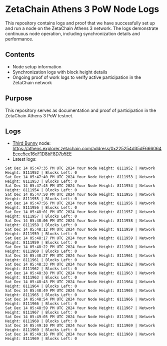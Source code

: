 # ZetaChain Athens 3 PoW Node Logs
This repository contains logs and proof that we have successfully set up and run a node on the ZetaChain Athens 3 network. The logs demonstrate continuous node operation, including synchronization details and performance.

## Contents
- Node setup information
- Synchronization logs with block height details
- Ongoing proof of work logs to verify active participation in the ZetaChain network

## Purpose
This repository serves as documentation and proof of participation in the ZetaChain Athens 3 PoW testnet.

## Logs

- [Third Bunny](https://thirdbunny.xyz/) node: https://athens.explorer.zetachain.com/address/0x225254d35dE666064Eccc5ce16eF1D8bF8D7b5EE
- Latest logs:
```
Sat Dec 14 05:47:35 PM UTC 2024 Your Node Height: 8111952 | Network Height: 8111952 | Blocks Left: 0
Sat Dec 14 05:47:40 PM UTC 2024 Your Node Height: 8111953 | Network Height: 8111953 | Blocks Left: 0
Sat Dec 14 05:47:45 PM UTC 2024 Your Node Height: 8111954 | Network Height: 8111954 | Blocks Left: 0
Sat Dec 14 05:47:50 PM UTC 2024 Your Node Height: 8111955 | Network Height: 8111955 | Blocks Left: 0
Sat Dec 14 05:47:56 PM UTC 2024 Your Node Height: 8111956 | Network Height: 8111956 | Blocks Left: 0
Sat Dec 14 05:48:01 PM UTC 2024 Your Node Height: 8111957 | Network Height: 8111957 | Blocks Left: 0
Sat Dec 14 05:48:06 PM UTC 2024 Your Node Height: 8111958 | Network Height: 8111958 | Blocks Left: 0
Sat Dec 14 05:48:12 PM UTC 2024 Your Node Height: 8111959 | Network Height: 8111959 | Blocks Left: 0
Sat Dec 14 05:48:17 PM UTC 2024 Your Node Height: 8111959 | Network Height: 8111959 | Blocks Left: 0
Sat Dec 14 05:48:22 PM UTC 2024 Your Node Height: 8111960 | Network Height: 8111960 | Blocks Left: 0
Sat Dec 14 05:48:27 PM UTC 2024 Your Node Height: 8111961 | Network Height: 8111961 | Blocks Left: 0
Sat Dec 14 05:48:33 PM UTC 2024 Your Node Height: 8111962 | Network Height: 8111962 | Blocks Left: 0
Sat Dec 14 05:48:38 PM UTC 2024 Your Node Height: 8111963 | Network Height: 8111963 | Blocks Left: 0
Sat Dec 14 05:48:43 PM UTC 2024 Your Node Height: 8111964 | Network Height: 8111964 | Blocks Left: 0
Sat Dec 14 05:48:49 PM UTC 2024 Your Node Height: 8111965 | Network Height: 8111965 | Blocks Left: 0
Sat Dec 14 05:48:54 PM UTC 2024 Your Node Height: 8111966 | Network Height: 8111966 | Blocks Left: 0
Sat Dec 14 05:48:59 PM UTC 2024 Your Node Height: 8111967 | Network Height: 8111967 | Blocks Left: 0
Sat Dec 14 05:49:05 PM UTC 2024 Your Node Height: 8111968 | Network Height: 8111968 | Blocks Left: 0
Sat Dec 14 05:49:10 PM UTC 2024 Your Node Height: 8111969 | Network Height: 8111969 | Blocks Left: 0
Sat Dec 14 05:49:16 PM UTC 2024 Your Node Height: 8111969 | Network Height: 8111969 | Blocks Left: 0
```
